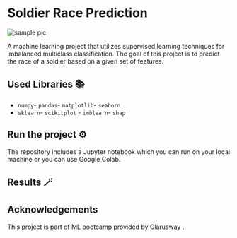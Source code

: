 
# Soldier Race Prediction

![sample pic](linkhere)

A machine learning project that utilizes supervised learning techniques for imbalanced multiclass classification. The goal of this project is to predict the race of a soldier based on a given set of features.



## Used Libraries 📚
- `numpy`- `pandas`- `matplotlib`- `seaborn`
- `sklearn`- `scikitplot` - `imblearn`- `shap`


## Run the project ⚙️

The repository includes a Jupyter notebook which you can run on your local machine or you can use Google Colab.
## Results 🪄
## Acknowledgements

This project is part of ML bootcamp provided by <a href="https://clarusway.com/"> Clarusway</a> .
